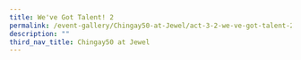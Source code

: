 ```yaml
---
title: We've Got Talent! 2
permalink: /event-gallery/Chingay50-at-Jewel/act-3-2-we-ve-got-talent-2-3
description: ""
third_nav_title: Chingay50 at Jewel
---
```

